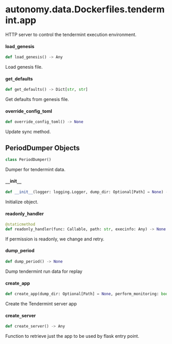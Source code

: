 <a id="autonomy.data.Dockerfiles.tendermint.app"></a>

# autonomy.data.Dockerfiles.tendermint.app

HTTP server to control the tendermint execution environment.

<a id="autonomy.data.Dockerfiles.tendermint.app.load_genesis"></a>

#### load`_`genesis

```python
def load_genesis() -> Any
```

Load genesis file.

<a id="autonomy.data.Dockerfiles.tendermint.app.get_defaults"></a>

#### get`_`defaults

```python
def get_defaults() -> Dict[str, str]
```

Get defaults from genesis file.

<a id="autonomy.data.Dockerfiles.tendermint.app.override_config_toml"></a>

#### override`_`config`_`toml

```python
def override_config_toml() -> None
```

Update sync method.

<a id="autonomy.data.Dockerfiles.tendermint.app.PeriodDumper"></a>

## PeriodDumper Objects

```python
class PeriodDumper()
```

Dumper for tendermint data.

<a id="autonomy.data.Dockerfiles.tendermint.app.PeriodDumper.__init__"></a>

#### `__`init`__`

```python
def __init__(logger: logging.Logger, dump_dir: Optional[Path] = None) -> None
```

Initialize object.

<a id="autonomy.data.Dockerfiles.tendermint.app.PeriodDumper.readonly_handler"></a>

#### readonly`_`handler

```python
@staticmethod
def readonly_handler(func: Callable, path: str, execinfo: Any) -> None
```

If permission is readonly, we change and retry.

<a id="autonomy.data.Dockerfiles.tendermint.app.PeriodDumper.dump_period"></a>

#### dump`_`period

```python
def dump_period() -> None
```

Dump tendermint run data for replay

<a id="autonomy.data.Dockerfiles.tendermint.app.create_app"></a>

#### create`_`app

```python
def create_app(dump_dir: Optional[Path] = None, perform_monitoring: bool = True, debug: bool = False) -> Tuple[Flask, TendermintNode]
```

Create the Tendermint server app

<a id="autonomy.data.Dockerfiles.tendermint.app.create_server"></a>

#### create`_`server

```python
def create_server() -> Any
```

Function to retrieve just the app to be used by flask entry point.

